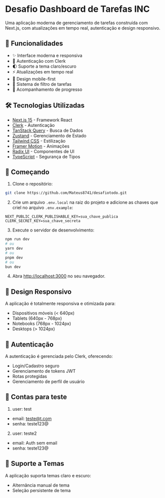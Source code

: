 # Desafio Dashboard de Tarefas INC

Uma aplicação moderna de gerenciamento de tarefas construída com Next.js, com atualizações em tempo real, autenticação e design responsivo.

## 🚀 Funcionalidades

- ✨ Interface moderna e responsiva
- 🔐 Autenticação com Clerk
- 🌓 Suporte a tema claro/escuro
- ⚡ Atualizações em tempo real
- 📱 Design mobile-first
- 🔄 Sistema de filtro de tarefas
- 🎯 Acompanhamento de progresso

## 🛠 Tecnologias Utilizadas

- [Next.js 15](https://nextjs.org/) - Framework React
- [Clerk](https://clerk.com/) - Autenticação
- [TanStack Query](https://tanstack.com/query) - Busca de Dados
- [Zustand](https://zustand-demo.pmnd.rs/) - Gerenciamento de Estado
- [Tailwind CSS](https://tailwindcss.com/) - Estilização
- [Framer Motion](https://www.framer.com/motion/) - Animações
- [Radix UI](https://www.radix-ui.com/) - Componentes de UI
- [TypeScript](https://www.typescriptlang.org/) - Segurança de Tipos

## 🚦 Começando

1. Clone o repositório:

```bash
git clone https://github.com/Mateus8741/desafiotodo.git
```

2. Crie um arquivo `.env.local` na raiz do projeto e adicione as chaves que criel no arquivo `.env.example`:

```env
NEXT_PUBLIC_CLERK_PUBLISHABLE_KEY=sua_chave_publica
CLERK_SECRET_KEY=sua_chave_secreta
```

3. Execute o servidor de desenvolvimento:

```bash
npm run dev
# ou
yarn dev
# ou
pnpm dev
# ou
bun dev
```

4. Abra [http://localhost:3000](http://localhost:3000) no seu navegador.

## 📱 Design Responsivo

A aplicação é totalmente responsiva e otimizada para:
- Dispositivos móveis (< 640px)
- Tablets (640px - 768px)
- Notebooks (768px - 1024px)
- Desktops (> 1024px)

## 🔑 Autenticação

A autenticação é gerenciada pelo Clerk, oferecendo:
- Login/Cadastro seguro
- Gerenciamento de tokens JWT
- Rotas protegidas
- Gerenciamento de perfil de usuário

## 🔑 Contas para teste

1. user: test
- email: teste@t.com
- senha: teste123@

2. user: teste2
- email: Auth sem email
- senha: teste123@

## 🎨 Suporte a Temas

A aplicação suporta temas claro e escuro:
- Alternância manual de tema
- Seleção persistente de tema

